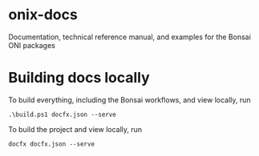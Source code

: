 # onix-docs
Documentation, technical reference manual, and examples for the Bonsai ONI packages

# Building docs locally

To build everything, including the Bonsai workflows, and view locally, run

`.\build.ps1 docfx.json --serve`

To build the project and view locally, run

`docfx docfx.json --serve`